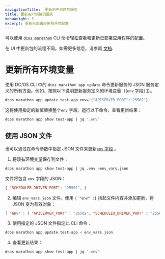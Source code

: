 ```yaml
---
navigationTitle:  更新用户创建的服务
title: 更新用户创建的服务
menuWeight: 3
excerpt: 更新已部署应用程序的配置
---
```



可以使用 [`dcos marathon`](/mesosphere/dcos/cn/1.13/cli/command-reference/dcos-marathon/) CLI 命令轻松查看和更新已部署应用程序的配置。

在 UI 中更新包的流程不同。如需更多信息，请参阅 [文档](/mesosphere/dcos/cn/1.13/deploying-services/config-universe-service/).

# 更新所有环境变量

使用 DC/OS CLI 中的 `dcos marathon app update` 命令更新服务的 JSON 服务定义的所有方面。例如，按照以下说明更新服务定义的环境变量（[`env` 字段] [1]）。

```bash
dcos marathon app update test-app env='{"APISERVER_PORT":"25502"}'
```

这将使用指定的新值替换整个`env` 字段。运行以下命令，查看更新结果：

```bash
dcos marathon app show test-app | jq '.env'
```

## 使用 JSON 文件

也可以通过在命令参数中指定 JSON 文件来更新[`env` 字段][1] 。

1. 将现有环境变量保存到文件：

```bash
dcos marathon app show test-app | jq .env >env_vars.json
```

文件将包含 `env` 字段的 JSON：

```json
{ "SCHEDULER_DRIVER_PORT": "25501", }
```

2. 编辑 `env_vars.json` 文件。使用 `{ "env" :}` 括起文件内容并添加更新，将 JSON 变为有效对象：

```json
{ "env" : { "APISERVER_PORT" : "25502", "SCHEDULER_DRIVER_PORT" : "25501" } }
```

3. 使用指定的 JSON 文件指定此 CLI 命令：

```bash
dcos marathon app update test-app < env_vars.json
```

4. 查看更新结果：

```bash
dcos marathon app show test-app | jq '.env'
```

 [1]: /mesosphere/dcos/1.13/cli/
